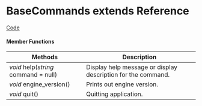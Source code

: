 
# **BaseCommands** extends Reference


[Code](https://github.com/QuentinCaffeino/godot-console/blob/dev/src/BaseCommands.gd)


#### Member Functions

| Methods | Description |
|--|--|
| *void* help(*string* command = null) | Display help message or display description for the command. |
| *void* engine_version() | Prints out engine version. |
| *void* quit() | Quitting application. |
